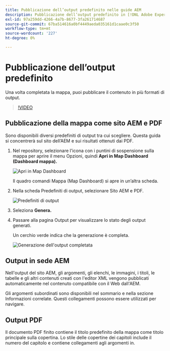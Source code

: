```yaml
---
title: Pubblicazione dell’output predefinito nelle guide AEM
description: Pubblicazione dell’output predefinito in [!DNL Adobe Experience Manager Guides]
exl-id: 97a259dd-4266-4a7b-8677-3fa261714687
source-git-commit: 67ba514616a0bf4449aeda035161d1caae0c3f50
workflow-type: tm+mt
source-wordcount: '227'
ht-degree: 0%

---
```


# Pubblicazione dell’output predefinito

Una volta completata la mappa, puoi pubblicare il contenuto in più formati di output.

>[!VIDEO](https://video.tv.adobe.com/v/336662?quality=12&learn=on)

## Pubblicazione della mappa come sito AEM e PDF

Sono disponibili diversi predefiniti di output tra cui scegliere. Questa guida si concentrerà sul sito dell’AEM e sui risultati ottenuti dai PDF.

1. Nel repository, selezionare l&#39;icona con i puntini di sospensione sulla mappa per aprire il menu Opzioni, quindi **Apri in Map Dashboard (Dashboard mappa).**

   ![Apri in Map Dashboard](images/lesson-9/map-dashboard-with-markings.png)

   Il quadro comandi Mappa (Map Dashboard) si apre in un’altra scheda.

1. Nella scheda Predefiniti di output, selezionare Sito AEM e PDF.

   ![Predefiniti di output](images/lesson-9/pdf-aem.png)

1. Seleziona **Genera.**

1. Passare alla pagina Output per visualizzare lo stato degli output generati.

   Un cerchio verde indica che la generazione è completa.

   ![Generazione dell&#39;output completata](images/lesson-9/green-circle.png)

## Output in sede AEM

Nell&#39;output del sito AEM, gli argomenti, gli elenchi, le immagini, i titoli, le tabelle e gli altri contenuti creati con l&#39;editor XML vengono pubblicati automaticamente nel contenuto compatibile con il Web dall&#39;AEM.

Gli argomenti subordinati sono disponibili nel sommario e nella sezione Informazioni correlate. Questi collegamenti possono essere utilizzati per navigare.

## Output PDF

Il documento PDF finito contiene il titolo predefinito della mappa come titolo principale sulla copertina. Lo stile delle copertine dei capitoli include il numero del capitolo e contiene collegamenti agli argomenti in.
